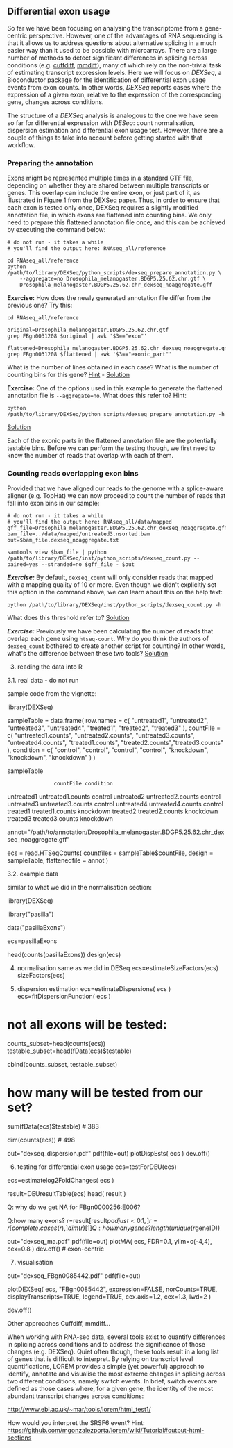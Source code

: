 <!-- http://www.bioconductor.org/packages/2.13/bioc/html/DEXSeq.html -->

<!-- uses the negative binomial distribution to estimate the variance between biological replicates and generalized linear models for testing.  -->
<!-- update requirements -->

## Differential exon usage

So far we have been focusing on analysing the transcriptome from a gene-centric perspective. However, one of the advantages of RNA sequencing is that it allows us to address questions about alternative splicing in a much easier way than it used to be possible with microarrays.
There are a large number of methods to detect significant differences in splicing across conditions (e.g. [cuffdiff](http://cufflinks.cbcb.umd.edu/manual.html#cuffdiff), [mmdiff](https://github.com/eturro/mmseq#flexible-model-comparison-using-mmdiff)), many of which rely on the non-trivial task of estimating transcript expression levels.
Here we will focus on *DEXSeq*, a Bioconductor package for the identification of differential exon usage events from exon counts. In other words, *DEXSeq* reports cases where the expression of a given exon, relative to the expression of the corresponding gene, changes across conditions.

The structure of a *DEXSeq* analysis is analogous to the one we have seen so far for differential expression with *DESeq*: count normalisation, dispersion estimation and differential exon usage test. However, there are a couple of things to take into account before getting started with that workflow.

### Preparing the annotation

Exons might be represented multiple times in a standard GTF file, depending on whether they are shared between multiple transcripts or genes. This overlap can include the entire exon, or just part of it, as illustrated in [Figure 1](http://genome.cshlp.org/content/22/10/2008/F1.expansion.html) from the DEXSeq paper. Thus, in order to ensure that each exon is tested only once, DEXSeq requires a slightly modified annotation file, in which exons are flattened into counting bins.
We only need to prepare this flattened annotation file once, and this can be achieved by executing the command below:

```
# do not run - it takes a while
# you'll find the output here: RNAseq_all/reference

cd RNAseq_all/reference
python /path/to/library/DEXSeq/python_scripts/dexseq_prepare_annotation.py \
	--aggregate=no Drosophila_melanogaster.BDGP5.25.62.chr.gtf \
	Drosophila_melanogaster.BDGP5.25.62.chr_dexseq_noaggregate.gff
```

**Exercise:** How does the newly generated annotation file differ from the previous one? Try this:
```
cd RNAseq_all/reference

original=Drosophila_melanogaster.BDGP5.25.62.chr.gtf
grep FBgn0031208 $original | awk '$3=="exon"'

flattened=Drosophila_melanogaster.BDGP5.25.62.chr_dexseq_noaggregate.gff
grep FBgn0031208 $flattened | awk '$3=="exonic_part"'
```
What is the number of lines obtained in each case? What is the number of counting bins for this gene? [Hint](http://apr2011.archive.ensembl.org/Drosophila_melanogaster/Gene/Summary?db=core;g=FBgn0031208;r=2L:6687-10326) - [Solution](https://github.com/mgonzalezporta/TeachingMaterial/blob/master/solutions/_deu_ex1.md)

**Exercise:** One of the options used in this example to generate the flattened annotation file is `--aggregate=no`. What does this refer to? Hint:
```
python /path/to/library/DEXSeq/python_scripts/dexseq_prepare_annotation.py -h
```
[Solution](../solutions/_deu_ex2.md)

Each of the exonic parts in the flattened annotation file are the potentially testable bins. Before we can perform the testing though, we first need to know the number of reads that overlap with each of them.


### Counting reads overlapping exon bins

Provided that we have aligned our reads to the genome with a splice-aware aligner (e.g. TopHat) we can now proceed to count the number of reads that fall into exon bins in our sample:

```
# do not run - it takes a while
# you'll find the output here: RNAseq_all/data/mapped
gff_file=Drosophila_melanogaster.BDGP5.25.62.chr_dexseq_noaggregate.gff
bam_file=../data/mapped/untreated3.nsorted.bam
out=$bam_file.dexseq_noaggregate.txt

samtools view $bam_file | python /path/to/library/DEXSeq/inst/python_scripts/dexseq_count.py --paired=yes --stranded=no $gff_file - $out
```

***Exercise:*** By default, `dexseq_count` will only consider reads that mapped with a mapping quality of 10 or more. Even though we didn't explicitly set this option in the command above, we can learn about this on the help text:
```
python /path/to/library/DEXSeq/inst/python_scripts/dexseq_count.py -h
```
What does this threshold refer to? [Solution](../solutions/_deu_ex3.md)

***Exercise:*** Previously we have been calculating the number of reads that overlap each gene using `htseq-count`. Why do you think the authors of `dexseq_count` bothered to create another script for counting? In other words, what's the difference between these two tools? [Solution](../solutions/_deu_ex3.md)




3. reading the data into R





3.1. real data - do not run

sample code from the vignette:


library(DEXSeq)


sampleTable = data.frame(
   row.names = c( "untreated1", "untreated2", "untreated3", "untreated4", 
   					"treated1", "treated2", "treated3" ),
   countFile = c( "untreated1.counts", "untreated2.counts", "untreated3.counts", "untreated4.counts",
      				"treated1.counts", "treated2.counts","treated3.counts" ),
   condition = c( "control", "control", "control", "control", 
   					"knockdown", "knockdown", "knockdown" ) )


sampleTable

                   countFile condition
untreated1 untreated1.counts   control
untreated2 untreated2.counts   control
untreated3 untreated3.counts   control
untreated4 untreated4.counts   control
treated1     treated1.counts knockdown
treated2     treated2.counts knockdown
treated3     treated3.counts knockdown

annot="/path/to/annotation/Drosophila_melanogaster.BDGP5.25.62.chr_dexseq_noaggregate.gff"

ecs = read.HTSeqCounts(
    	countfiles = sampleTable$countFile,
    	design = sampleTable,
    	flattenedfile = annot )

3.2. example data

similar to what we did in the normalisation section:

library(DEXSeq)

library("pasilla")

data("pasillaExons")

ecs=pasillaExons


head(counts(pasillaExons))
design(ecs)

4. normalisation
same as we did in DESeq
ecs=estimateSizeFactors(ecs)
sizeFactors(ecs)

5. dispersion estimation
ecs=estimateDispersions( ecs )
ecs=fitDispersionFunction( ecs )

# not all exons will be tested:
counts_subset=head(counts(ecs))
testable_subset=head(fData(ecs)$testable)

cbind(counts_subset, testable_subset)

# how many will be tested from our set?
sum(fData(ecs)$testable)
	# 383

dim(counts(ecs))
	# 498

out="dexseq_dispersion.pdf"
pdf(file=out)
plotDispEsts( ecs )
dev.off()

6. testing for differential exon usage
ecs=testForDEU(ecs)


ecs=estimatelog2FoldChanges( ecs )

result=DEUresultTable(ecs)
head( result )

Q: why do we get NA for FBgn0000256:E006?

Q:how many exons?
r=result[result$padjust<0.1,]
r=r[complete.cases(r),]
dim(r)[1]
Q: how many genes?
length(unique(r$geneID))

out="dexseq_ma.pdf"
pdf(file=out)
plotMA( ecs, FDR=0.1, ylim=c(-4,4), cex=0.8 )
dev.off()
	# exon-centric

7. visualisation

out="dexseq_FBgn0085442.pdf"
pdf(file=out)


plotDEXSeq( ecs, "FBgn0085442", expression=FALSE, norCounts=TRUE, displayTranscripts=TRUE,
   legend=TRUE, cex.axis=1.2, cex=1.3, lwd=2 )

dev.off()


Other approaches
Cuffdiff, mmdiff...

When working with RNA-seq data, several tools exist to quantify differences in splicing across conditions and to address the significance of those changes (e.g. DEXSeq). Quiet often though, these tools result in a long list of genes that is difficult to interpret. By relying on transcript level quantifications, LOREM provides a simple (yet powerful) approach to identify, annotate and visualise the most extreme changes in splicing across two different conditions, namely switch events. In brief, switch events are defined as those cases where, for a given gene, the identity of the most abundant transcript changes across conditions:

http://www.ebi.ac.uk/~mar/tools/lorem/html_test1/

How would you interpret the SRSF6 event?
Hint: https://github.com/mgonzalezporta/lorem/wiki/Tutorial#output-html-sections
